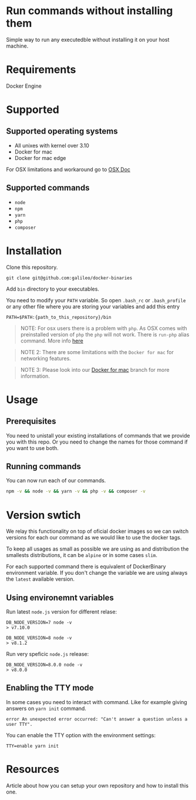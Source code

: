
# Run commands without installing them

Simple way to run any executedble without installing it on your host machine.

# Requirements

Docker Engine

# Supported 

## Supported operating systems

- All unixes with kernel over 3.10
- Docker for mac
- Docker for mac edge

For OSX limitations and workaround go to [OSX Doc](OSX.md)

## Supported commands

- `node`
- `npm`
- `yarn`
- `php`
- `composer`

# Installation

Clone this repository.

```
git clone git@github.com:galileo/docker-binaries
```

Add `bin` directory to your executables.

You need to modify your `PATH` variable. So open `.bash_rc` or `.bash_profile` or any other file where you are storing your variables and add this entry

```
PATH=$PATH:{path_to_this_repository}/bin
```

> NOTE: For osx users there is a problem with `php`. As OSX comes with preinstalled version of `php` the `php` will not work. There is `run-php` alias command. More info [here](../../tree/docker-for-mac#limitations)

> NOTE 2: There are some limitations with the `Docker for mac` for networking features.

> NOTE 3: Please look into our [Docker for mac](../../tree/docker-for-mac) branch  for more information.

# Usage

## Prerequisites

You need to unistall your existing installations of commands that we provide you with this repo. Or you need to change the names for those command if you want to use both.

## Running commands

You can now run each of our commands.

```bash
npm -v && node -v && yarn -v && php -v && composer -v
```

# Version swtich

We relay this functionality on top of oficial docker images so we can switch versions for each our command as we would like to use the docker tags.

To keep all usages as small as possible we are using as and distribution the smallests distributions, it can be `alpine` or in some cases `slim`.

For each supported command there is equivalent of DockerBinary environment variable. If you don't change the variable we are using always the `latest` available version.

## Using environemnt variables

Run latest `node.js` version for different relase:

```
DB_NODE_VERSION=7 node -v
> v7.10.0

DB_NODE_VERSION=8 node -v
> v8.1.2
```

Run very speficic `node.js` release:

```
DB_NODE_VERSION=8.0.0 node -v
> v8.0.0
```

## Enabling the TTY mode

In some cases you need to interact with command. Like for example giving answers on `yarn init` command.

```
error An unexpected error occurred: "Can't answer a question unless a user TTY".
```

You can enable the TTY option with the environment settings:

```
TTY=enable yarn init
```

# Resources

Article about how you can setup your own repository and how to install this one.
